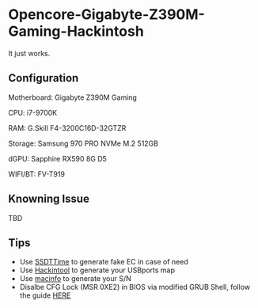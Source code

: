 # Opencore-Gigabyte-Z390M-Gaming-Hackintosh
It just works.

## Configuration
Motherboard: Gigabyte Z390M Gaming  

CPU: i7-9700K  

RAM: G.Skill F4-3200C16D-32GTZR  

Storage: Samsung 970 PRO NVMe M.2 512GB  

dGPU: Sapphire RX590 8G D5  

WIFI/BT: FV-T919  

## Knowning Issue
TBD

## Tips
- Use [SSDTTime](https://github.com/corpnewt/SSDTTime) to generate fake EC in case of need
- Use [Hackintool](http://headsoft.com.au/download/mac/Hackintool.zip) to generate your USBports map
- Use [macinfo](https://github.com/acidanthera/MacInfoPkg) to generate your S/N
- Disalbe CFG Lock (MSR 0XE2) in BIOS via modified GRUB Shell, follow the guide [HERE](https://www.tonymacx86.com/threads/successfully-patched-z170x-ud5-th-cfg-lock-msr-ex02.253466/page-2#post-1847437)
